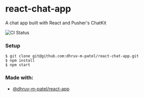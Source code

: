 # react-chat-app

A chat app built with React and Pusher's ChatKit

![CI Status](https://github.com/dhruv-m-patel/react-chat-app/workflows/Continuous%20Integration/badge.svg)

### Setup

```
$ git clone git@github.com:dhruv-m-patel/react-chat-app.git
$ npm install
$ npm start
```

### Made with:

- [@dhruv-m-patel/react-app](https://github.com/dhruv-m-patel/react-app)
